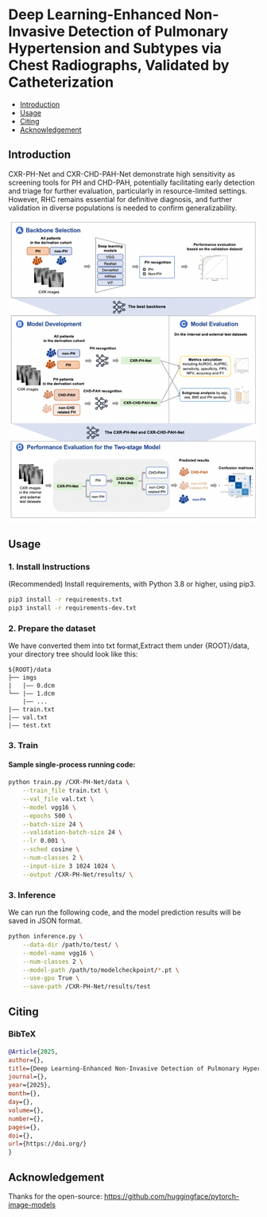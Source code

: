 # Deep Learning-Enhanced Non-Invasive Detection of Pulmonary Hypertension and Subtypes via Chest Radiographs, Validated by Catheterization

- [Introduction](#introduction)
- [Usage](#usage)
- [Citing](#citing)
- [Acknowledgement](#acknowledgement)

## Introduction
 CXR-PH-Net and CXR-CHD-PAH-Net demonstrate high sensitivity as screening tools for PH and CHD-PAH, potentially facilitating early detection and triage for further evaluation, particularly in resource-limited settings. However, RHC remains essential for definitive diagnosis, and further validation in diverse populations is needed to confirm generalizability.

![The CXR-PH-Net approach](figures/figure2.png)

## Usage
### 1. Install Instructions
(Recommended) Install requirements, with Python 3.8 or higher, using pip3.

```bash
pip3 install -r requirements.txt
pip3 install -r requirements-dev.txt
```

### 2. Prepare the dataset
We have converted them into txt format,Extract them under {ROOT}/data, your directory tree should look like this:

```
${ROOT}/data
├── imgs
|   |—— 0.dcm
└── |—— 1.dcm
    |—— ...   
|—— train.txt
|—— val.txt
|—— test.txt

```
### 3. Train
#### Sample single-process running code:
```bash
python train.py /CXR-PH-Net/data \
    --train_file train.txt \
    --val_file val.txt \
    --model vgg16 \
    --epochs 500 \
    --batch-size 24 \
    --validation-batch-size 24 \
    --lr 0.001 \
    --sched cosine \
    --num-classes 2 \
    --input-size 3 1024 1024 \
    --output /CXR-PH-Net/results/ \
```
### 3. Inference
We can run the following code, and the model prediction results will be saved in JSON format.
```bash
python inference.py \
    --data-dir /path/to/test/ \
    --model-name vgg16 \
    --num-classes 2 \
    --model-path /path/to/modelcheckpoint/*.pt \
    --use-gpu True \
    --save-path /CXR-PH-Net/results/test
```

## Citing

### BibTeX

```bibtex
@Article{2025,
author={},
title={Deep Learning-Enhanced Non-Invasive Detection of Pulmonary Hypertension and Subtypes via Chest Radiographs, Validated by Catheterization},
journal={},
year={2025},
month={},
day={},
volume={},
number={},
pages={},
doi={},
url={https://doi.org/}
}

```
## Acknowledgement
Thanks for the open-source:
  https://github.com/huggingface/pytorch-image-models